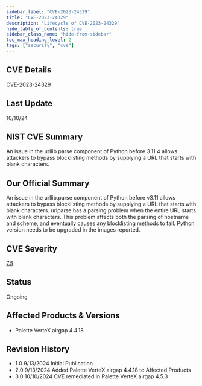 ```yaml
---
sidebar_label: "CVE-2023-24329"
title: "CVE-2023-24329"
description: "Lifecycle of CVE-2023-24329"
hide_table_of_contents: true
sidebar_class_name: "hide-from-sidebar"
toc_max_heading_level: 2
tags: ["security", "cve"]
---
```


## CVE Details

[CVE-2023-24329](https://nvd.nist.gov/vuln/detail/CVE-2023-24329)

## Last Update

10/10/24

## NIST CVE Summary

An issue in the urllib.parse component of Python before 3.11.4 allows attackers to bypass blocklisting methods by
supplying a URL that starts with blank characters.

## Our Official Summary

An issue in the urllib.parse component of Python before v3.11 allows attackers to bypass blocklisting methods by
supplying a URL that starts with blank characters. urlparse has a parsing problem when the entire URL starts with blank
characters. This problem affects both the parsing of hostname and scheme, and eventually causes any blocklisting methods
to fail. Python version needs to be upgraded in the images reported.

## CVE Severity

[7.5](https://nvd.nist.gov/vuln/detail/CVE-2023-24329)

## Status

Ongoing

## Affected Products & Versions

- Palette VerteX airgap 4.4.18

## Revision History

- 1.0 9/13/2024 Initial Publication
- 2.0 9/13/2024 Added Palette VerteX airgap 4.4.18 to Affected Products
- 3.0 10/10/2024 CVE remediated in Palette VerteX airgap 4.5.3
